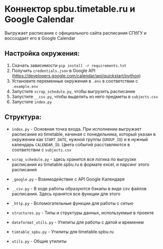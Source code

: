 # Коннектор spbu.timetable.ru и Google Calendar
Выгружает расписание с официального сайта расписания СПбГУ и воссоздает его в Google Calendar

## Настройка окружения:
1. Скачать зависимости `pip install -r requirements.txt`
2. Получить `credentials.json` в Google API (https://developers.google.com/calendar/api/quickstart/python)
3. Установите переменные окружения в `.env` в соответствии с `.example.env`
4. Запустите `scrap_schedule.py`, чтобы выгрузить расписание
5. Запустите `__csv.py`, чтобы выделить из него предметы в `subjects.csv`
6. Запустите `index.py`

## Структура:
* `index.py` - Основная точка входа. При исполнении выгружает расписание из timetable, начиная с понедельника, который указан в окружении как `START_DATE`, нужной группы (`GROUP_ID`) и в нужный календарь `CALENDAR_ID`. Цвета событий расставляются в соответствии с `subjects.csv`

* `scrap_schedule.py` - здесь хранится вся логика по выгрузке расписания из timetable.spbu.ru в формате excel, и парсинг этого расписания

* `_google.py` - Взаимодействие с API Google Календаря

* `__csv.py` - В ходе работы образуются бэкапы в виде csv файлов расписания. Здесь хранятся все функции для этого

* `_http.py` - Вспомогательные функции для работы с сетью

* `structures.py` - Типы и структуры данных, используемые в проекте

* `dateformat_utils.py` - Утилиты для работы с датой и временем

* `timtable_spbu.py` - Утилиты для timetable.spbu.ru

* `utils.py` - Общие утилиты
